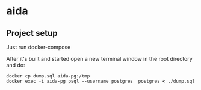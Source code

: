 # aida

## Project setup
Just run docker-compose

After it's built and started open a new terminal window in the root directory and do:
```
docker cp dump.sql aida-pg:/tmp
docker exec -i aida-pg psql --username postgres  postgres < ./dump.sql
```
